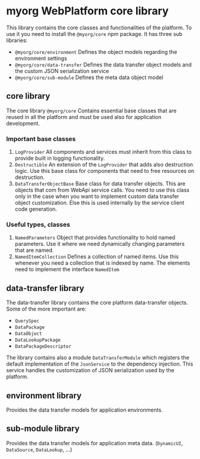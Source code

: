 # myorg WebPlatform core library

This library contains the core classes and functionalities of the platform. To use it you need to install the `@myorg/core` npm package.
It has three sub libraries:

* `@myorg/core/environment`
  Defines the object models regarding the environment settings
* `@myorg/core/data-transfer`
  Defines the data transfer object models and the custom JSON serialization service
* `@myorg/core/sub-module`
  Defines the meta data object model

## core library

The core library `@myorg/core` Contains essential base classes that are reused in all the platform and must be used also for application development.

### Important base classes

1. `LogProvider`
   All components and services must inherit from this class to provide built in logging functionality.
2. `Destructible`
   An extension of the `LogProvider` that adds also destruction logic. Use this base class for components that need to free resources on destruction.
3. `DataTransferObjectBase`
   Base class for data transfer objects. This are objects that com from WebApi service calls. You need to use this class only in the case when you want to implement custom data transfer object customization. Else this is used internally by the service client code generation.

### Useful types, classes

1. `NamedParameters`
   Object that provides functionality to hold named parameters. Use it where we need dynamically changing parameters that are named.
2. `NamedItemCollection`
   Defines a collection of named items. Use this whenever you need a collection that is indexed by name. The elements need to implement the interface `NamedItem`

## data-transfer library

The data-transfer library contains the core platform data-transfer objects. Some of the more important are:

* `QuerySpec`
* `DataPackage`
* `DataObject`
* `DataLookupPackage`
* `DataPackageDescriptor`

The library contains also a module `DataTransferModule` which registers the default implementation of the `JsonService` to the dependency injection. This service handles the customization of JSON serialization used by the platform.

## environment library

Provides the data transfer models for application environments.

## sub-module library

Provides the data transfer models for application meta data. (`DynamicUI`, `DataSource`, `DataLookup`, ...)
